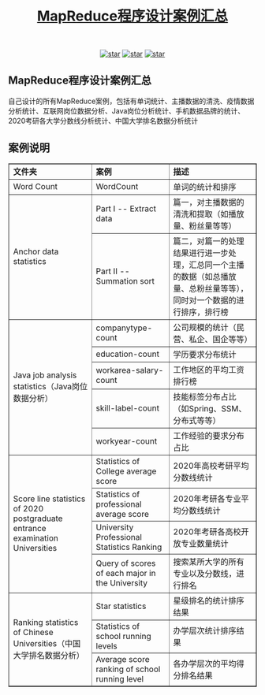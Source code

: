 <h1 align="center"><a href="https://github.com/xiaoyuanboke" target="_blank">MapReduce程序设计案例汇总</a></h1><br>

<p align="center">
  <a href="https://github.com/yuanprogrammer/xiaoyuanboke/stargazers"><img alt="star" src="https://img.shields.io/github/stars/yuanprogrammer/xiaoyuanboke.svg?label=Stars&style=social"/></a>
  <a href="https://github.com/yuanprogrammer/xiaoyuanboke/network/members"><img alt="star" src="https://img.shields.io/github/forks/yuanprogrammer/xiaoyuanboke.svg?label=Fork&style=social"/></a>
  <a href="https://github.com/yuanprogrammer/xiaoyuanboke/watchers"><img alt="star" src="https://img.shields.io/github/watchers/yuanprogrammer/xiaoyuanboke.svg?label=Watch&style=social"/></a>
</p>

## MapReduce程序设计案例汇总
自己设计的所有MapReduce案例，包括有单词统计、主播数据的清洗、疫情数据分析统计、互联网岗位数据分析、Java岗位分析统计、手机数据品牌的统计、2020考研各大学分数线分析统计、中国大学排名数据分析统计

## 案例说明
<table border="1">
			<tr>
				<td><strong>文件夹</strong></td>
				<td><strong>案例</strong></td>
				<td><strong>描述</strong></td>
			</tr>
			<tr>
				<td>Word Count</td>
				<td>WordCount</td>
				<td>单词的统计和排序</td>
			</tr>
			<tr>
				<td rowspan="2">Anchor data statistics</td>
				<td>Part I -- Extract data</td>
				<td>篇一，对主播数据的清洗和提取（如播放量、粉丝量等等）</td>
			</tr>
			<tr>
				<td>Part II -- Summation sort</td>
				<td>篇二，对篇一的处理结果进行进一步处理，汇总同一个主播的数据（如总播放量、总粉丝量等等），同时对一个数据的进行排序，排行榜</td>
			</tr>
			<tr>
				<td rowspan="5">Java job analysis statistics（Java岗位数据分析）</td>
				<td>companytype-count</td>
				<td>公司规模的统计（民营、私企、国企等等）</td>
			</tr>
			<tr>
				<td>education-count</td>
				<td>学历要求分布统计</td>
			</tr>
			<tr>
				<td>workarea-salary-count</td>
				<td>工作地区的平均工资排行榜</td>
			</tr>
			<tr>
				<td>skill-label-count</td>
				<td>技能标签分布占比（如Spring、SSM、分布式等等）</td>
			</tr>
			<tr>
				<td>workyear-count</td>
				<td>工作经验的要求分布占比</td>
			</tr>
			<tr>
				<td rowspan="4">Score line statistics of 2020 postgraduate entrance examination Universities</td>
				<td>Statistics of College average score</td>
				<td>2020年高校考研平均分数线统计</td>
			</tr>
			<tr>
				<td>Statistics of professional average score</td>
				<td>2020年考研各专业平均分数线统计</td>
			</tr>
			<tr>
				<td>University Professional Statistics Ranking</td>
				<td>2020年考研各高校开放专业数量统计</td>
			</tr>
			<tr>
				<td>Query of scores of each major in the University</td>
				<td>搜索某所大学的所有专业以及分数线，进行排名</td>
			</tr>
			<tr>
				<td rowspan="3">Ranking statistics of Chinese Universities（中国大学排名数据分析）</td>
				<td>Star statistics</td>
				<td>星级排名的统计排序结果</td>
			</tr>
			<tr>
				<td>Statistics of school running levels</td>
				<td>办学层次统计排序结果</td>
			</tr>
			<tr>
				<td>Average score ranking of school running level</td>
				<td>各办学层次的平均得分排名结果</td>
			</tr>
		</table>


